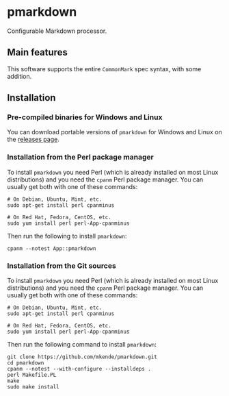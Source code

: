 # pmarkdown

Configurable Markdown processor.

## Main features

This software supports the entire `CommonMark` spec syntax, with some addition.

## Installation

### Pre-compiled binaries for Windows and Linux

You can download portable versions of `pmarkdown` for Windows and Linux on the
[releases page](https://github.com/mkende/pmarkdown/releases).

### Installation from the Perl package manager

To install `pmarkdown` you need Perl (which is already installed on most Linux
distributions) and you need the `cpanm` Perl package manager. You can usually
get both with one of these commands:

```
# On Debian, Ubuntu, Mint, etc.
sudo apt-get install perl cpanminus

# On Red Hat, Fedora, CentOS, etc.
sudo yum install perl perl-App-cpanminus
```

Then run the following to install `pmarkdown`:

```
cpanm --notest App::pmarkdown
```

### Installation from the Git sources

To install `pmarkdown` you need Perl (which is already installed on most Linux
distributions) and you need the `cpanm` Perl package manager. You can usually
get both with one of these commands:

```
# On Debian, Ubuntu, Mint, etc.
sudo apt-get install perl cpanminus

# On Red Hat, Fedora, CentOS, etc.
sudo yum install perl perl-App-cpanminus
```

Then run the following command to install `pmarkdown`:

```
git clone https://github.com/mkende/pmarkdown.git
cd pmarkdown
cpanm --notest --with-configure --installdeps .
perl Makefile.PL
make
sudo make install
```
